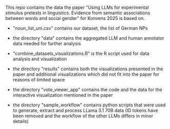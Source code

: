 This repo contains the data the paper "Using LLMs for experimental stimulus pretests in linguistics. Evidence from semantic associations between words and social gender" for Konvens 2025 is based on.

- "noun_list_uni.csv" contains our dataset, the list of German NPs 
- the directory "data" contains the aggregated LLM and human annotator data needed for further analysis
- "combine_datasets_visualizations.R" is the R script used for data analysis and visualization
- the directory "results" contains both the visualizations presented in the paper and additional visualizations which did not fit into the paper for reasons of limited space
- the directory "vote_viewer_app" contains the code and the data for the interactive visualization mentioned in the paper

- the directory "sample_workflow" contains python scripts that were used to generate, extract and process LLama 3.1 70B data (ID tokens have been removed and the workflow of the other LLMs differs in minor details)


